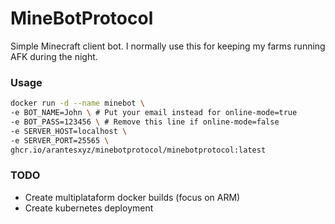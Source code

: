 # MineBotProtocol
Simple Minecraft client bot. I normally use this for keeping my farms running AFK during the night.

### Usage
```sh
docker run -d --name minebot \
-e BOT_NAME=John \ # Put your email instead for online-mode=true
-e BOT_PASS=123456 \ # Remove this line if online-mode=false
-e SERVER_HOST=localhost \
-e SERVER_PORT=25565 \
ghcr.io/arantesxyz/minebotprotocol/minebotprotocol:latest
```

### TODO
- Create multiplataform docker builds (focus on ARM)
- Create kubernetes deployment
